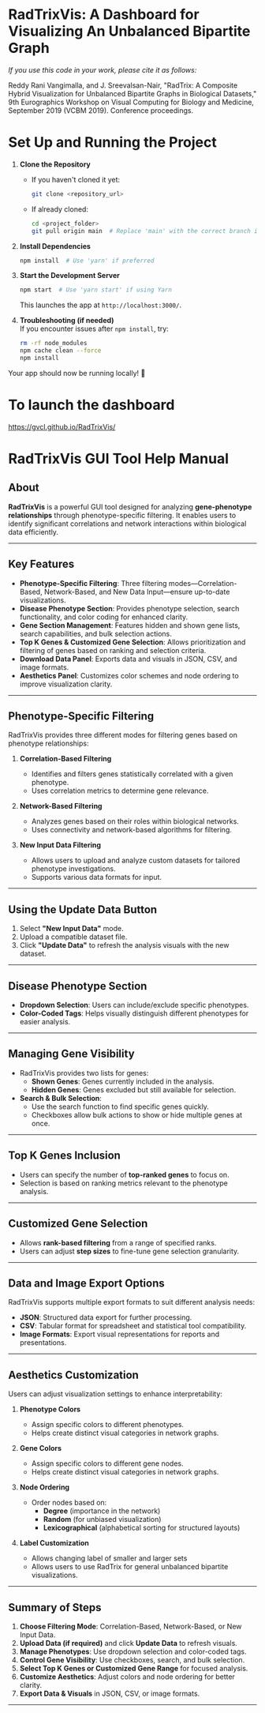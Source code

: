 # RadTrixVis: A Dashboard for Visualizing An Unbalanced Bipartite Graph
_If you use this code in your work, please cite it as follows:_

Reddy Rani Vangimalla, and J. Sreevalsan-Nair, "RadTrix: A Composite Hybrid Visualization for
Unbalanced Bipartite Graphs in Biological Datasets," 9th Eurographics Workshop on Visual Computing for Biology and Medicine, September 2019 (VCBM 2019).
Conference proceedings.

# Set Up and Running the Project  

1. **Clone the Repository**  
   - If you haven't cloned it yet:  
     ```bash
     git clone <repository_url>
     ```  
   - If already cloned:  
     ```bash
     cd <project_folder>
     git pull origin main  # Replace 'main' with the correct branch if needed
     ```  

2. **Install Dependencies**  
   ```bash
   npm install  # Use 'yarn' if preferred
   ```  

3. **Start the Development Server**  
   ```bash
   npm start  # Use 'yarn start' if using Yarn
   ```  
   This launches the app at `http://localhost:3000/`.  

4. **Troubleshooting (if needed)**  
   If you encounter issues after `npm install`, try:  
   ```bash
   rm -rf node_modules
   npm cache clean --force
   npm install
   ```  

Your app should now be running locally! 🚀

# To launch the dashboard

https://gvcl.github.io/RadTrixVis/

# RadTrixVis GUI Tool Help Manual

## About  
**RadTrixVis** is a powerful GUI tool designed for analyzing **gene-phenotype relationships** through phenotype-specific filtering. It enables users to identify significant correlations and network interactions within biological data efficiently.  

---

## Key Features  
- **Phenotype-Specific Filtering**: Three filtering modes—Correlation-Based, Network-Based, and New Data Input—ensure up-to-date visualizations.  
- **Disease Phenotype Section**: Provides phenotype selection, search functionality, and color coding for enhanced clarity.  
- **Gene Section Management**: Features hidden and shown gene lists, search capabilities, and bulk selection actions.  
- **Top K Genes & Customized Gene Selection**: Allows prioritization and filtering of genes based on ranking and selection criteria.  
- **Download Data Panel**: Exports data and visuals in JSON, CSV, and image formats.  
- **Aesthetics Panel**: Customizes color schemes and node ordering to improve visualization clarity.  

---

## Phenotype-Specific Filtering  

RadTrixVis provides three different modes for filtering genes based on phenotype relationships:  

1. **Correlation-Based Filtering**  
   - Identifies and filters genes statistically correlated with a given phenotype.  
   - Uses correlation metrics to determine gene relevance.  

2. **Network-Based Filtering**  
   - Analyzes genes based on their roles within biological networks.  
   - Uses connectivity and network-based algorithms for filtering.  

3. **New Input Data Filtering**  
   - Allows users to upload and analyze custom datasets for tailored phenotype investigations.  
   - Supports various data formats for input.  

---

## Using the Update Data Button  

1. Select **"New Input Data"** mode.  
2. Upload a compatible dataset file.  
3. Click **"Update Data"** to refresh the analysis visuals with the new dataset.  

---

## Disease Phenotype Section  

- **Dropdown Selection**: Users can include/exclude specific phenotypes.  
- **Color-Coded Tags**: Helps visually distinguish different phenotypes for easier analysis.  

---

## Managing Gene Visibility  

- RadTrixVis provides two lists for genes:  
  - **Shown Genes**: Genes currently included in the analysis.  
  - **Hidden Genes**: Genes excluded but still available for selection.  
- **Search & Bulk Selection**:  
  - Use the search function to find specific genes quickly.  
  - Checkboxes allow bulk actions to show or hide multiple genes at once.  

---

## Top K Genes Inclusion  

- Users can specify the number of **top-ranked genes** to focus on.  
- Selection is based on ranking metrics relevant to the phenotype analysis.  

---

## Customized Gene Selection  

- Allows **rank-based filtering** from a range of specified ranks.  
- Users can adjust **step sizes** to fine-tune gene selection granularity.  

---

## Data and Image Export Options  

RadTrixVis supports multiple export formats to suit different analysis needs:  

- **JSON**: Structured data export for further processing.  
- **CSV**: Tabular format for spreadsheet and statistical tool compatibility.  
- **Image Formats**: Export visual representations for reports and presentations.  

---

## Aesthetics Customization  

Users can adjust visualization settings to enhance interpretability:  

1. **Phenotype Colors**  
   - Assign specific colors to different phenotypes.  
   - Helps create distinct visual categories in network graphs.
  
2. **Gene Colors**  
   - Assign specific colors to different gene nodes.  
   - Helps create distinct visual categories in network graphs.  

3. **Node Ordering**  
   - Order nodes based on:  
     - **Degree** (importance in the network)  
     - **Random** (for unbiased visualization)  
     - **Lexicographical** (alphabetical sorting for structured layouts)

4. **Label Customization**  
   - Allows changing label of smaller and larger sets
   - Allows users to use RadTrix for general unbalanced bipartite visualizations.


---

## Summary of Steps  

1. **Choose Filtering Mode**: Correlation-Based, Network-Based, or New Input Data.  
2. **Upload Data (if required)** and click **Update Data** to refresh visuals.  
3. **Manage Phenotypes**: Use dropdown selection and color-coded tags.  
4. **Control Gene Visibility**: Use checkboxes, search, and bulk selection.  
5. **Select Top K Genes or Customized Gene Range** for focused analysis.  
6. **Customize Aesthetics**: Adjust colors and node ordering for better clarity.  
7. **Export Data & Visuals** in JSON, CSV, or image formats.  

---

